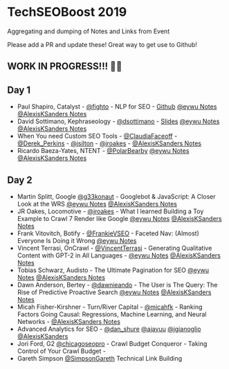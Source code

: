 # TechSEOBoost 2019
Aggregating and dumping of Notes and Links from Event

Please add a PR and update these! Great way to get use to Github!

## WORK IN PROGRESS!!! 👷‍♂️

## Day 1  

* Paul Shapiro, Catalyst - [@fighto](https://twitter.com/fighto) - NLP for SEO - [Github](https://github.com/pshapiro) [@eywu Notes](https://twitter.com/eywu/status/1202311877310726145) [@AlexisKSanders Notes](https://twitter.com/AlexisKSanders/status/1202311081105985538)
* David Sottimano, Kephraseology - [@dsottimano](https://twitter.com/dsottimano) - [Slides](https://www.slideshare.net/dsottimano/techseo-boost-apps-script-for-seos) [@eywu Notes](https://twitter.com/eywu/status/1202318061816160257) [@AlexisKSanders Notes](https://twitter.com/AlexisKSanders/status/1202317934682607617)
* When You need Custom SEO Tools - [@ClaudiaFaceoff](https://twitter.com/ClaudiaFaceoff) - [@Derek_Perkins](https://twitter.com/Derek_Perkins) - [@jsilton](https://twitter.com/jsilton) - [@jroakes](https://twitter.com/jroakes) - [@AlexisKSanders Notes](https://twitter.com/AlexisKSanders/status/1202330709374963719)
* Ricardo Baeza-Yates, NTENT - [@PolarBearby](https://twitter.com/PolarBearby) [@eywu Notes](https://twitter.com/eywu/status/1202346565337305088) [@AlexisKSanders Notes](https://twitter.com/AlexisKSanders/status/1202346370323144711)


## Day 2
* Martin Splitt, Google [@g33konaut](https://twitter.com/g33konaut) - Googlebot & JavaScript: A Closer Look at the WRS [@eywu Notes](https://twitter.com/eywu/status/1202598019608301568) [@AlexisKSanders Notes](https://twitter.com/AlexisKSanders/status/1202597042754916352)
* JR Oakes, Locomotive - [@jroakes](https://twitter.com/jroakes) - What I learned Building a Toy Example to Crawl 7 Render like Google [@eywu Notes](https://twitter.com/eywu/status/1202605674166927360) [@AlexisKSanders Notes](https://twitter.com/AlexisKSanders/status/1202604972258537477)
* Frank Vitovitch, Botify - [@FrankieVSEO](https://twitter.com/FrankieVSEO) - Faceted Nav: (Almost) Everyone Is Doing it Wrong [@eywu Notes](https://twitter.com/eywu/status/1202611777952989184)
* Vincent Terrasi, OnCrawl - [@VincentTerrasi](https://twitter.com/VincentTerrasi) - Generating Qualitative Content with GPT-2 in All Languages - [@eywu Notes](https://twitter.com/eywu/status/1202625066208518144) [@AlexisKSanders Notes](https://twitter.com/AlexisKSanders/status/1202624622459523072)
* Tobias Schwarz, Audisto - The Ultimate Pagination for SEO [@eywu Notes](https://twitter.com/eywu/status/1202630273902534656) [@AlexisKSanders Notes](https://twitter.com/AlexisKSanders/status/1202630176775065600)
* Dawn Anderson, Bertey - [@dawnieando](https://twitter.com/dawnieando) - The User is The Query: The Rise of Predictive Proactive Search [@eywu Notes](https://twitter.com/eywu/status/1202639873078894594) [@AlexisKSanders Notes](https://twitter.com/AlexisKSanders/status/1202639541074644992)
* Micah Fisher-Kirshner - Turn/River Capital - [@micahfk](https://twitter.com/micahfk) - Ranking Factors Going Causal: Regressions, Machine Learning, and Neural Networks - [@AlexisKSanders Notes](https://twitter.com/AlexisKSanders/status/1202671976948613120)
* Advanced Analytics for SEO - [@dan_shure](https://twitter.com/dan_shure) [@ajavuu](https://twitter.com/ajavuu) [@jgianoglio](https://twitter.com/jgianoglio) [@AlexisKSanders](https://twitter.com/AlexisKSanders)
* Jori Ford, G2 [@chicagoseopro](https://twitter.com/chicagoseopro) - Crawl Budget Conqueror - Taking Control of Your Crawl Budget -
* Gareth Simpson [@SimpsonGareth](https://twitter.com/SimpsonGareth) Technical Link Building
